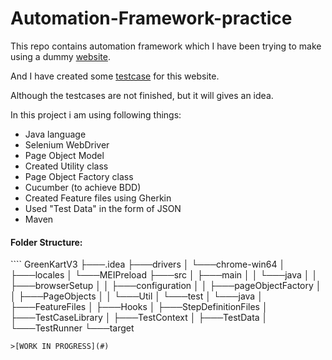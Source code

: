 # Automation-Framework-practice
This repo contains automation framework which I have been trying to make using a dummy [website](https://rahulshettyacademy.com/seleniumPractise/#/).

And I have created some [testcase](https://docs.google.com/spreadsheets/d/1dMsE50kiIePRwSjyk7W1baRD4LiG42CL7dozgxCFlMU/edit?usp=sharing) for this website.

Although the testcases are not finished, but it will gives an idea.

In this project i am using following things:
- Java language
- Selenium WebDriver
- Page Object Model
- Created Utility class
- Page Object Factory class
- Cucumber (to achieve BDD)
- Created Feature files using Gherkin
- Used "Test Data" in the form of JSON
- Maven

<h4>Folder Structure:</h4>
````
GreenKartV3
├───.idea
├───drivers
│   └───chrome-win64
│       ├───locales
│       └───MEIPreload
├───src
│   ├───main
│   │   └───java
│   │       ├───browserSetup
│   │       ├───configuration
│   │       ├───pageObjectFactory
│   │       ├───PageObjects
│   │       └───Util
│   └───test
│       └───java
│           ├───FeatureFiles
│           ├───Hooks
│           ├───StepDefinitionFiles
│           ├───TestCaseLibrary
│           ├───TestContext
│           ├───TestData
│           └───TestRunner
└───target


````
>[WORK IN PROGRESS](#)
